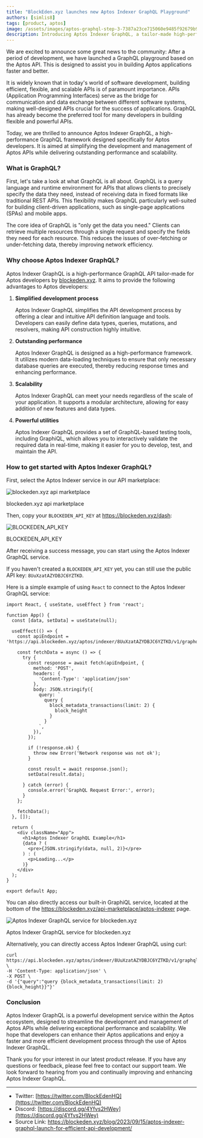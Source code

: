 ```yaml
---
title: "BlockEden.xyz launches new Aptos Indexer GraphQL Playground"
authors: [simlis8]
tags: [product, aptos]
image: /assets/images/aptos-graphql-step-3-7387a23ce715060e9485f92679b9d46e.png
description: Introducing Aptos Indexer GraphQL, a tailor-made high-performance GraphQL framework by blockeden.xyz for Aptos developers. Dive into the benefits, usage, and how to get started with this robust API development tool.
---
```


We are excited to announce some great news to the community: After a period of development, we have launched a GraphQL playground based on the Aptos API. This is designed to assist you in building Aptos applications faster and better.

It is widely known that in today's world of software development, building efficient, flexible, and scalable APIs is of paramount importance. APIs (Application Programming Interfaces) serve as the bridge for communication and data exchange between different software systems, making well-designed APIs crucial for the success of applications. GraphQL has already become the preferred tool for many developers in building flexible and powerful APIs.

Today, we are thrilled to announce Aptos Indexer GraphQL, a high-performance GraphQL framework designed specifically for Aptos developers. It is aimed at simplifying the development and management of Aptos APIs while delivering outstanding performance and scalability.

### What is GraphQL?

First, let's take a look at what GraphQL is all about. GraphQL is a query language and runtime environment for APIs that allows clients to precisely specify the data they need, instead of receiving data in fixed formats like traditional REST APIs. This flexibility makes GraphQL particularly well-suited for building client-driven applications, such as single-page applications (SPAs) and mobile apps.

The core idea of GraphQL is "only get the data you need." Clients can retrieve multiple resources through a single request and specify the fields they need for each resource. This reduces the issues of over-fetching or under-fetching data, thereby improving network efficiency.

### Why choose Aptos Indexer GraphQL?

Aptos Indexer GraphQL is a high-performance GraphQL API tailor-made for Aptos developers by [blockeden.xyz](http:). It aims to provide the following advantages to Aptos developers:

1. **Simplified development process**

   Aptos Indexer GraphQL simplifies the API development process by offering a clear and intuitive API definition language and tools. Developers can easily define data types, queries, mutations, and resolvers, making API construction highly intuitive.

2. **Outstanding performance**

   Aptos Indexer GraphQL is designed as a high-performance framework. It utilizes modern data-loading techniques to ensure that only necessary database queries are executed, thereby reducing response times and enhancing performance.

3. **Scalability**

   Aptos Indexer GraphQL can meet your needs regardless of the scale of your application. It supports a modular architecture, allowing for easy addition of new features and data types.

4. **Powerful utilities**

   Aptos Indexer GraphQL provides a set of GraphQL-based testing tools, including GraphiQL, which allows you to interactively validate the required data in real-time, making it easier for you to develop, test, and maintain the API.

### How to get started with Aptos Indexer GraphQL?

First, select the Aptos Indexer service in our API marketplace:

![blockeden.xyz api marketplace](https://mirror.xyz/_next/image?url=https%3A%2F%2Fimages.mirror-media.xyz%2Fpublication-images%2FkR9Td6tTD5hedRhH_597Z.png&w=3840&q=75)

blockeden.xyz api marketplace

Then, copy your `BLOCKEDEN_API_KEY` at https://blockeden.xyz/dash:

![BLOCKEDEN_API_KEY](https://mirror.xyz/_next/image?url=https%3A%2F%2Fimages.mirror-media.xyz%2Fpublication-images%2FC5H-pjlZCQdNnnC5eB5S2.png&w=3840&q=75)

BLOCKEDEN_API_KEY

After receiving a success message, you can start using the Aptos Indexer GraphQL service.

If you haven't created a `BLOCKEDEN_API_KEY` yet, you can still use the public API key: `8UuXzatAZYDBJC6YZTKD`.

Here is a simple example of using `React` to connect to the Aptos Indexer GraphQL service:

```tsx
import React, { useState, useEffect } from 'react';

function App() {
  const [data, setData] = useState(null);

  useEffect(() => {
    const apiEndpoint = 'https://api.blockeden.xyz/aptos/indexer/8UuXzatAZYDBJC6YZTKD/v1/graphql';

    const fetchData = async () => {
      try {
        const response = await fetch(apiEndpoint, {
          method: 'POST',
          headers: {
            'Content-Type': 'application/json'
          },
          body: JSON.stringify({
            query: `
              query {
                block_metadata_transactions(limit: 2) {
                  block_height
                }
              }
            `,
          }),
        });

        if (!response.ok) {
          throw new Error('Network response was not ok');
        }

        const result = await response.json();
        setData(result.data);

      } catch (error) {
        console.error('GraphQL Request Error:', error);
      }
    };

    fetchData();
  }, []);

  return (
    <div className="App">
      <h1>Aptos Indexer GraphQL Example</h1>
      {data ? (
        <pre>{JSON.stringify(data, null, 2)}</pre>
      ) : (
        <p>Loading...</p>
      )}
    </div>
  );
}

export default App;
```

You can also directly access our built-in GraphiQL service, located at the bottom of the https://blockeden.xyz/api-marketplace/aptos-indexer page.

![Aptos Indexer GraphQL service for blockeden.xyz](https://mirror.xyz/_next/image?url=https%3A%2F%2Fimages.mirror-media.xyz%2Fpublication-images%2F9tFzqCI50Bnjcl4PgMsnW.png&w=3840&q=75)

Aptos Indexer GraphQL service for blockeden.xyz

Alternatively, you can directly access Aptos Indexer GraphQL using curl:

```
curl https://api.blockeden.xyz/aptos/indexer/8UuXzatAZYDBJC6YZTKD/v1/graphql \
-H 'Content-Type: application/json' \
-X POST \
-d '{"query":"query {block_metadata_transactions(limit: 2) {block_height}}"}'
```

### Conclusion

Aptos Indexer GraphQL is a powerful development service within the Aptos ecosystem, designed to streamline the development and management of Aptos APIs while delivering exceptional performance and scalability. We hope that developers can enhance their Aptos applications and enjoy a faster and more efficient development process through the use of Aptos Indexer GraphQL.

Thank you for your interest in our latest product release. If you have any questions or feedback, please feel free to contact our support team. We look forward to hearing from you and continually improving and enhancing Aptos Indexer GraphQL.

------

- Twitter: [https://twitter.com/BlockEdenHQ](https://twitter.com/BlockEdenHQ)
- Discord: [https://discord.gg/4Yfvs2HWey](https://discord.gg/4Yfvs2HWey)
- Source Link: https://blockeden.xyz/blog/2023/09/15/aptos-indexer-graphql-launch-for-efficient-api-development/
